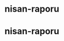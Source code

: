 <!-- Üzerinde çalışmanız gereken bir veri diziniz var ve bu dizideki her bir öğe için bileşenler oluşturmanız gerekiyor. Başka bir deyişle, yalnızca array üzerinde yineleme yapmak değil, aynı zamanda orijinal array'deki her bir öğeye karşılık gelen ve bu öğeleri temel alan bir dizi yeni öğe üretmek istiyorsunuz. Böyle bir şey yapmanın standart bir yolu nedir?

🚨 Spoiler uyarısı: Başka bir ipucu ister misiniz? ⬇️ 50. satıra kaydırın. 🚨














































map yöntemini kullanın

🚨 Spoiler uyarısı: Başka bir ipucu ister misiniz? ⬇️ 100. satıra kaydırın. 🚨















































map metodunun, her değerin metodun içine aktardığınız callback fonksiyonunun return değerini yansıttığı yeni bir array oluşturduğunu unutmayın. Dönüş değerinizi mevcut sabit kodlanmış bileşenler üzerinde modelleyebilir, sabit kodlanmış verileri map yönteminin yinelediği dizinin geçerli elemanından gelen verilerle değiştirebilirsiniz.

🚨 Spoiler uyarısı: Başka bir ipucu ister misiniz? ⬇️ 150. satıra kaydırın. 🚨















































Bunu nasıl yapacağınızdan emin değilseniz, sabit kodlanmış DiaryCard bileşenlerinden birini orijinal konumunda tutmak ve sabit kodlanmış verileri doğrudan array'den içe aktarılan verilerle değiştirmek yardımcı olabilir.

İşte biraz benzer bir örnek:

    const peopleArray = [{name: "Namık"}, {name: "Eda"}, {name: "Engin"}, {name: "Suzan"}]

    return (
        <p>Merhaba, Namık</p>
    )


⬆️ bunu şu şekilde değiştirebilirsiniz ⬇️

    const peopleArray = [{name: "Namık"}, {name: "Eda"}, {name: "Engin"}, {name: "Suzan"}]

    dönüş (
        <p>Merhaba, {peopleArray[0].name}</p>
    )

Ve sonra paragraf elementinin ikinci versiyonunu array üzerinde nasıl eşleme yapacağınıza ve array'deki her nesne için nasıl paragraf oluşturacağınıza dair bir model olarak kullanabilirsiniz.

    const peopleArray = [{name: "Namık"}, {name: "Eda"}, {name: "Engin"}, {name: "Suzan"}]

    peopleArray.map(person => <p> Merhaba, {person.name} </p>)

Not: benzetme tam olarak doğru değil. Bu örnekte, öğelere içerik ekliyorsunuz, oysa challenge'da bir bileşene prop ekliyorsunuz. Yaptığınız şeyi buna göre ayarlamanız gerekecektir.



Bileşenlerin (ve bileşen dizilerinin) değişkenlerde saklanabileceğini ve bu değişkenlerin daha sonra sayfaya işlenen bileşenin return değerinin bir parçası olabileceğini unutmayın.

Başka bir deyişle, şuna benzer bir şey yapabilirsiniz:

function App() {

    const paragraphElements = [<p>Example 1</p>, <p>Example 2</p>, <p>Example 3</p>]

    return (
        <div>
            {paragraphElements}
        </div>
    )
}

Not: paragraphElements bir JS değişkenidir, bu nedenle JSX'ten çıkmak ve bir anlığına JS'e geri dönmek için süslü parantezlere ihtiyacımız var.

Bir başka not: bu çözümü kelimesi kelimesine kopyaladığınızda, 'Listedeki her çocuk benzersiz bir " key" prop'a sahip olmalıdır' şeklinde bir hata mesajı alırsınız. Başka bir ipucunda ele alınan bu sorunla başa çıkmanız gerekecektir.

React'te, bir listedeki her bileşen veya eleman benzersiz bir key'e ihtiyaç duyar. Key'lerin nasıl oluşturulacağı ve kullanılacağı hakkında bilgi edinmek için https://react.dev/learn/rendering-lists#keeping-list-items-in-order-with-key adresini okuyun.

Ayrıca diaryData array'indeki nesnelere de yakından bakmak isteyebilirsiniz. Her birinin içinde sizin için oldukça yararlı olabilecek şeyler var!

DiaryCard bileşenlerine prop'ları aktarma şeklinizi, orijinal kodlanmış bileşenlerde aktarılma şekillerinden daha kısa ve net hale getirebilir misiniz?

Not: Bunu nasıl yaptığınıza bağlı olarak, components klasöründeki DiaryCard.jsx dosyasında propların alınma şeklini ayarlamanız gerekebilir. Ancak, hiçbir ayarlama gerektirmeyen süper kısa hale getirmenin bir yolu var
 -->
# nisan-raporu
# nisan-raporu
